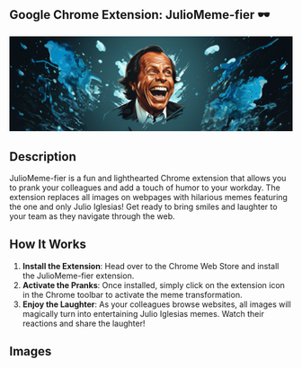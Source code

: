 ## Google Chrome Extension: JulioMeme-fier 🕶️

![JulioMeme-fier](images/readme_banner.png)

## Description

JulioMeme-fier is a fun and lighthearted Chrome extension that allows you to prank your colleagues
and add a touch of humor to your workday.
The extension replaces all images on webpages with hilarious memes featuring the one and only Julio Iglesias!
Get ready to bring smiles and laughter to your team as they navigate through the web.

## How It Works

1. **Install the Extension**: Head over to the Chrome Web Store and install the JulioMeme-fier extension.
2. **Activate the Pranks**: Once installed, simply click on the extension icon in the Chrome toolbar to activate the meme transformation.
3. **Enjoy the Laughter**: As your colleagues browse websites, all images will magically turn into entertaining Julio Iglesias memes. Watch their reactions and share the laughter!

## Images


